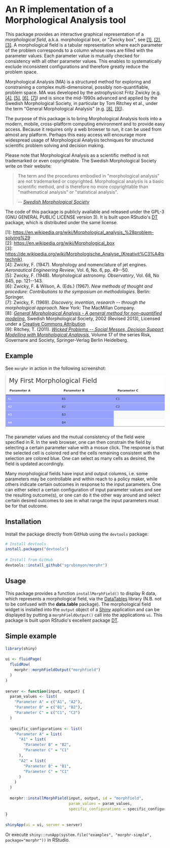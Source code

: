 # An R implementation of a Morphological Analysis tool

<!-- [![Build Status](https://travis-ci.org/rstudio/DT.svg)](https://travis-ci.org/rstudio/DT) -->

This package provides an interactive graphical representation of a 
*morphological field*, a.k.a. morphological box, or "Zwicky box", see 
[[1]](#wikipedia1), [[2]](#wikipedia2), [[3]](#wikipedia-de). A morphological 
field is a tabular representation where each parameter of the problem 
corresponds to a column whose rows are filled with the parameter values. Each 
parameter value is mutually checked for consistency with all other parameter 
values. This enables to systematically exclude inconsistent configurations and 
therefore greatly reduce the problem space.

Morphological Analysis (MA) is a structured method for exploring and
constraining a complex multi-dimensional, possibly non-quantifiable, problem
space. MA was developed by the astrophysicist Fritz Zwicky (e.g. [[4]](#zwi47),
[[5]](#zwi48), [[6]](#zwi67), [[7]](#zwi69)) and is since the mid-1990s advanced
and applied by the Swedish Morphological Society, in particular by Tom Ritchey
et al., under the term "General Morphological Analysis" (e.g. [[8]](#swemorph),
[[9]](#rit11)).

The purpose of this package is to bring Morphological Analysis tools into a 
modern, mobile, cross-platform computing environment and to provide easy access.
Because it requires only a web browser to run, it can be used from almost any 
platform. Perhaps this easy access will encourage more widespread usage of 
Morphological Analysis techniques for structured scientific problem solving and 
decision making.
<!-- Hopefully, this package will be a little contribution to the solution of complex
problems of our time. -->

Please note that Morphological Analysis as a scientific method is not
trademarked or even copyrightable. The Swedish Morphological Society write on
their website:

> The term and the procedures embodied in "morphological analysis" are not
> trademarked or copyrighted. Morphological analysis is a basic scientific method,
> and is therefore no more copyrightable than "mathematical analysis" or
> "statistical analysis".
>
> -- <cite>[Swedish Morphological Society](http://www.swemorph.com/legal.html)</cite>

The code of this package is publicly available and released under the GPL-3 (GNU
GENERAL PUBLIC LICENSE version 3). It is built upon RStudio's 
[DT](https://github.com/rstudio/DT) package, which is distributed under the same
license.

<a name="wikipedia1"></a>[1]: https://en.wikipedia.org/wiki/Morphological_analysis_%28problem-solving%29  
<a name="wikipedia2"></a>[2]: https://en.wikipedia.org/wiki/Morphological_box  
<a name="wikipedia-de"></a>[3]: https://de.wikipedia.org/wiki/Morphologische_Analyse_(Kreativit%C3%A4tstechnik)  
<a name="zwi47"></a>[4]: Zwicky, F. (1947). Morphology and nomenclature of jet engines. *Aeronautical Engineering Review*, Vol. 6, No. 6, pp. 49--50.  
<a name="zwi48"></a>[5]: Zwicky, F. (1948). Morphological astronomy. *Observatory*, Vol. 68, No 845, pp. 121--143.  
<a name="zwi67"></a>[6]: Zwicky, F. & Wilson, A. (Eds.) (1967). *New methods of thought and procedure: Contributions to the symposium on methodologies*. Berlin: Springer.  
<a name="zwi69"></a>[7]: Zwicky, F. (1969). *Discovery, invention, research -- through the morphological approach*. New York: The MacMillan Company.  
<a name="swemorph"></a>[8]: [*General Morphological Analysis - A general method for non-quantified modeling*](http://www.swemorph.com/ma.html), Swedish Morphological Society, 2002 (Revised 2013), Licensed under a [Creative Commons Attribution](https://creativecommons.org/licenses/by-nd/3.0/)  
<a name="rit11"></a>[9]: Ritchey, T. (2011). [*Wicked Problems -- Social Messes, Decision Support Modelling with Morphological Analaysis*](https://link.springer.com/book/10.1007/978-3-642-19653-9), Volume 17 of the series Risk, Governane and Society, Springer-Verlag Berlin Heidelberg.


## Example

See `morphr` in action in the following screenshot:

![Example for using the morphr package](usage_example.gif)

The parameter values and the mutual consistency of the field were specified in
R. In the web browser, one can then constrain the field by selecting a certain 
parameter value with a mosue click. The response is that the selected cell is 
colored red and the cells remaining consistent with the selection are colored 
blue. One can select as many cells as desired, the field is updated accordingly.

Many morphological fields have input and output columns, i.e. some parameters
may be controllable and within reach to a policy maker, while others indicate
certain outcomes in response to the input parameters. One can either select
a certain configuration of input parameter values and see the resulting
outcome(s), or one can do it the other way around and select certain desired
outcomes to see in what range the input parameters must be for that outcome.


## Installation

Install the package directly from GitHub using the `devtools` package:

```r
# Install devtools
install.packages("devtools")

# Install from GitHub
devtools::install_github("sgrubsmyon/morphr")
```

<!--See the full documentation at <http://rstudio.github.io/DT>. -->
<!-- Please use [Github issues](https://github.com/sgrubsmyon/morphr/issues) if you
want to file bug reports or feature requests. -->


## Usage

This package provides a function `installMorphField()` to display R data, which
represents a morphological field, via the [DataTables](http://datatables.net/) 
library (N.B. not to be confused with the **data.table** package). The 
morphological field widget is installed into the `output` object of a 
[Shiny](https://shiny.rstudio.com/) application and can be displayed by putting a
`morphFieldOutput()` call into the applications `ui`. This package is built upon
RStudio's excellent package [DT](https://github.com/rstudio/DT).


## Simple example

```r
library(shiny)

ui <- fluidPage(
  fluidRow(
    morphr::morphFieldOutput("morphfield")
  )
)

server <- function(input, output) {
  param_values <- list(
    "Parameter A" = c("A1", "A2"),
    "Parameter B" = c("B1", "B2"),
    "Parameter C" = c("C1", "C2")
  )

  specific_configurations <- list(
    "Parameter A" = list(
      "A1" = list(
        "Parameter B" = "B2",
        "Parameter C" = "C1"
      ),
      "A2" = list(
        "Parameter B" = "B1",
        "Parameter C" = "C1"
      )
    )
  )

  morphr::installMorphField(input, output, id = "morphfield",
                            param_values = param_values,
                            specific_configurations = specific_configurations)
}

shinyApp(ui = ui, server = server)
```

Or execute `shiny::runApp(system.file("examples", "morphr-simple", package="morphr"))`
in RStudio.
